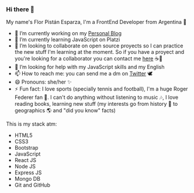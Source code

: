 ### Hi there 👋

My name's Flor Pistán Esparza, I'm a FrontEnd Developer from Argentina 🌈


- 🔭 I’m currently working on my [Personal Blog](https://github.com/florpistan/blog-personal)
- 🌱 I’m currently learning JavaScript on Platzi
- 👯 I’m looking to collaborate on open source proyects so I can practice the new stuff I'm learning at the moment. So if you have a proyect and you're looking for a collaborator you can contact me [here](https://twitter.com/flopi_es) ☕💬
- 🤔 I’m looking for help with my JavaScript skills and my English
- 📫 How to reach me: you can send me a dm on [Twitter](https://twitter.com/flopi_es) 🕊
- 😄 Pronouns: she/her ✨
- ⚡ Fun fact: I love sports (specially tennis and football), I'm a huge Roger Federer fan 🎾. I can't do anything without listening to music 🎶, I love reading books, learning new stuff (my interests go from history 📁 to geographics 🌎 and "did you know" facts)

This is my stack atm:
- HTML5
- CSS3
- Bootstrap
- JavaScript
- React JS
- Node JS
- Express JS
- Mongo DB
- Git and GitHub
